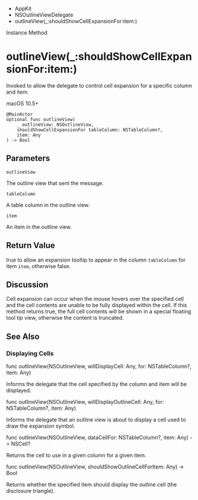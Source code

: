 

- AppKit
- NSOutlineViewDelegate
-  outlineView(\_:shouldShowCellExpansionFor:item:) 

Instance Method

# outlineView(\_:shouldShowCellExpansionFor:item:)

Invoked to allow the delegate to control cell expansion for a specific column and item.

macOS 10.5+

``` source
@MainActor
optional func outlineView(
    _ outlineView: NSOutlineView,
    shouldShowCellExpansionFor tableColumn: NSTableColumn?,
    item: Any
) -> Bool
```

## Parameters 

`outlineView`  

The outline view that sent the message.

`tableColumn`  

A table column in the outline view.

`item`  

An item in the outline view.

## Return Value

true to allow an expansion tooltip to appear in the column `tableColumn` for item `item`, otherwise false.

## Discussion

Cell expansion can occur when the mouse hovers over the specified cell and the cell contents are unable to be fully displayed within the cell. If this method returns true, the full cell contents will be shown in a special floating tool tip view, otherwise the content is truncated.

## See Also

### Displaying Cells

func outlineView(NSOutlineView, willDisplayCell: Any, for: NSTableColumn?, item: Any)

Informs the delegate that the cell specified by the column and item will be displayed.

func outlineView(NSOutlineView, willDisplayOutlineCell: Any, for: NSTableColumn?, item: Any)

Informs the delegate that an outline view is about to display a cell used to draw the expansion symbol.

func outlineView(NSOutlineView, dataCellFor: NSTableColumn?, item: Any) -> NSCell?

Returns the cell to use in a given column for a given item.

func outlineView(NSOutlineView, shouldShowOutlineCellForItem: Any) -> Bool

Returns whether the specified item should display the outline cell (the disclosure triangle).

